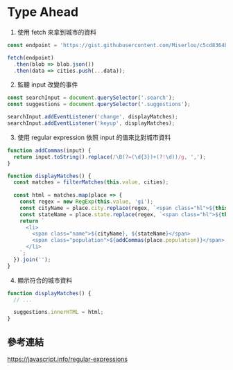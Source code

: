 # Type Ahead

1. 使用 fetch 來拿到城市的資料
```JavaScript
const endpoint = 'https://gist.githubusercontent.com/Miserlou/c5cd8364bf9b2420bb29/raw/2bf258763cdddd704f8ffd3ea9a3e81d25e2c6f6/cities.json';

fetch(endpoint)
  .then(blob => blob.json())
  .then(data => cities.push(...data));
```

2. 監聽 input 改變的事件
```JavaScript
const searchInput = document.querySelector('.search');
const suggestions = document.querySelector('.suggestions');

searchInput.addEventListener('change', displayMatches);
searchInput.addEventListener('keyup', displayMatches);

```

3. 使用 regular expression 依照 input 的值來比對城市資料
```JavaScript
function addCommas(input) {
  return input.toString().replace(/\B(?=(\d{3})+(?!\d))/g, ',');
}

function displayMatches() {
  const matches = filterMatches(this.value, cities);
  
  const html = matches.map(place => {
    const regex = new RegExp(this.value, 'gi');
    const cityName = place.city.replace(regex, `<span class="hl">${this.value}</span>`);
    const stateName = place.state.replace(regex, `<span class="hl">${this.value}</span>`);
    return `
      <li>
        <span class="name">${cityName}, ${stateName}</span>
        <span class="population">${addCommas(place.population)}</span>
      </li>
    `;
  }).join('');
}
```

4. 顯示符合的城市資料
```JavaScript
function displayMatches() {
  // ...

  suggestions.innerHTML = html;
}
```

## 參考連結
https://javascript.info/regular-expressions